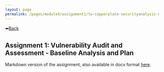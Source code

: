```yaml
---
layout: page
permalink: /pages/module4/assignment1/tw-copperplate-securityanalysis-m4a1.html
---
```


⬅️[Back](/pages/module4.html)

## Assignment 1: Vulnerability Audit and Assessment - Baseline Analysis and Plan

Markdown version of the assignment, also available in docx format [here](/pages/module4/assignment1/TW_Copperplate_SecurityAnalysis_M4A1.docx).

### <TITLE>

<BODY>
